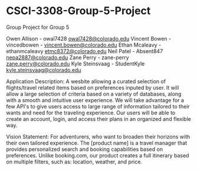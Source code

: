 # CSCI-3308-Group-5-Project
Group Project for Group 5

Owen Allison - owal7428 owal7428@colorado.edu
Vincent Bowen - vincedbowen - vincent.bowen@colorado.edu
Ethan Mcaleavy - ethanmcaleavy etmc8372@colorado.edu
Neil Patel - Absent847 nepa2887@colorado.edu
Zane Perry - zane-perry zane.perry@colorado.edu
Kyle Steinsvaag - StudentKyle kyle.steinsvaag@colorado.edu

Application Description:
A wesbite allowing a curated selection of flights/travel related items based on preferences inputed by user. It will allow a large selection of criteria based on a variety of databases, along with a smooth and intuitive user experience. We will take advantage for a few API's to give users access to large range of information tailored to their wants and need for the traveling experience. Our users will be able to create an account, login, and access their plans in an organized and flexible way.

Vision Statement: 
For adventurers, who want to broaden their horizons with their own tailored experience. The [product name] is a travel manager that provides personalized search and booking capabilities based on preferences. Unlike booking.com, our product creates a full itinerary based on multiple filters, such as: location, weather, and price. 
